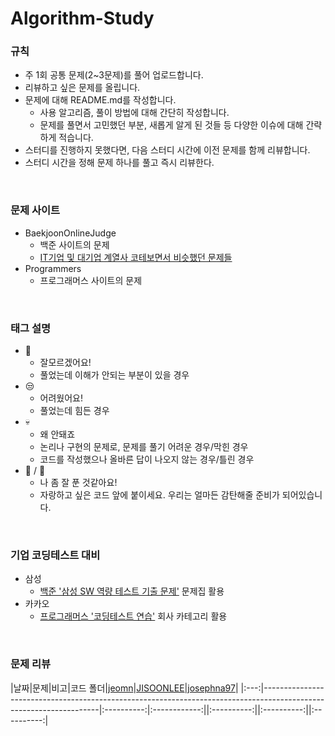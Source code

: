 # Algorithm-Study

### 규칙
* 주 1회 공통 문제(2~3문제)를 풀어 업로드합니다.
* 리뷰하고 싶은 문제를 올립니다.
* 문제에 대해 README.md를 작성합니다.
  * 사용 알고리즘, 풀이 방법에 대해 간단히 작성합니다.
  * 문제를 풀면서 고민했던 부분, 새롭게 알게 된 것들 등 다양한 이슈에 대해 간략하게 적습니다.
* 스터디를 진행하지 못했다면, 다음 스터디 시간에 이전 문제를 함께 리뷰합니다.
* 스터디 시간을 정해 문제 하나를 풀고 즉시 리뷰한다.
<br>

### 문제 사이트
* BaekjoonOnlineJudge
  * 백준 사이트의 문제
  * [IT기업 및 대기업 계열사 코테보면서 비슷했던 문제들](https://www.acmicpc.net/workbook/view/8708)
* Programmers
  * 프로그래머스 사이트의 문제 
<br>

### 태그 설명
* 🤪
  * 잘모르겠어요!
  * 풀었는데 이해가 안되는 부분이 있을 경우
* 😒
  * 어려웠어요!
  * 풀었는데 힘든 경우
* 💀
  * 왜 안돼죠
  * 논리나 구현의 문제로, 문제를 풀기 어려운 경우/막힌 경우
  * 코드를 작성했으나 올바른 답이 나오지 않는 경우/틀린 경우
* 👑 / 💐
  * 나 좀 잘 푼 것같아요!
  * 자랑하고 싶은 코드 앞에 붙이세요. 우리는 얼마든 감탄해줄 준비가 되어있습니다.
<br>

### 기업 코딩테스트 대비
* 삼성
  * [백준 '삼성 SW 역량 테스트 기출 문제'](https://www.acmicpc.net/workbook/view/1152) 문제집 활용
* 카카오
  * [프로그래머스 '코딩테스트 연습'](https://programmers.co.kr/learn/challenges) 회사 카테고리 활용
<br>
 
### 문제 리뷰
<!--|2021-10-00|BOJ [[]](https://www.acmicpc.net/problem/)|||-->
|날짜|문제|비고|코드 폴더|[jeomn](https://github.com/jeomn)|[JISOONLEE](https://github.com/JISOONLEE)|[josephna97](https://github.com/josephna97)|
|:---:|-------------------------------------------------------------------------------------------------------------------|:----------:|:------------:||:----------:||:----------:||:----------:|
